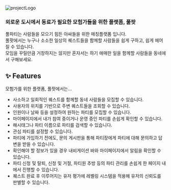 ![projectLogo](https://user-images.githubusercontent.com/85741019/150170034-b4e1486b-e2e2-497e-ada3-acb5f98bcf57.png)

### 외로운 도시에서 동료가 필요한 모험가들을 위한 플랫폼, 풀팟
풀파티는 사람들을 모으기 힘든 아싸들을 위한 매칭플랫폼 입니다.
<br>풀팟에서는 누구나 소소한 일상의 퀘스트들을 함께할 사람들을 쉽게 구하고, 쉽게 헤어질 수 있습니다.
<br>모임을 꾸릴만큼 거창하지는 않지만 혼자서는 하기 애매한 일을 함께할 사람들을 동네에서 구해보세요.  

## ✨ Features

모험가를 위한 플랫폼, 풀팟에서는...

* 사소하고 일회적인 퀘스트를 함께할 동네 사람들을 모집할 수 있습니다.
* 사용자의 위치를 기반으로 주변 퀘스트들을 조회할 수 있습니다.
* 인원이나 날짜 등을 설정하여 원하는 파티를 모집할 수 있습니다.
* 마이페이지에서 내가 참여 중이거나 운영 중인 파티를 손쉽게 확인할 수 있습니다.
* 해시태그나 파티 이름으로 파티를 검색할 수 있습니다.
* 관심 파티를 설정할 수 있습니다.
* 파티에 가입하기 전에도, 문의 게시판을 통해 파티장에게 파티에 대해 문의하고 답변을 받을 수 있습니다.
* 확인해야 할 정보가 있을 경우 내비게이션 바와 마이페이지에서 알림을 확인할 수 있습니다.
* 파티 신청 및 탈퇴, 신청  및 거절, 파티원 추방 등의 파티 관리를 손쉽게 한 페이지 내에서 진행할 수 있습니다.
* 퀘스트 완료 후 이루어지는 유저 평가에 레벨링 시스템을 적용해 유저의 신뢰도를 판별할 수 있습니다.
